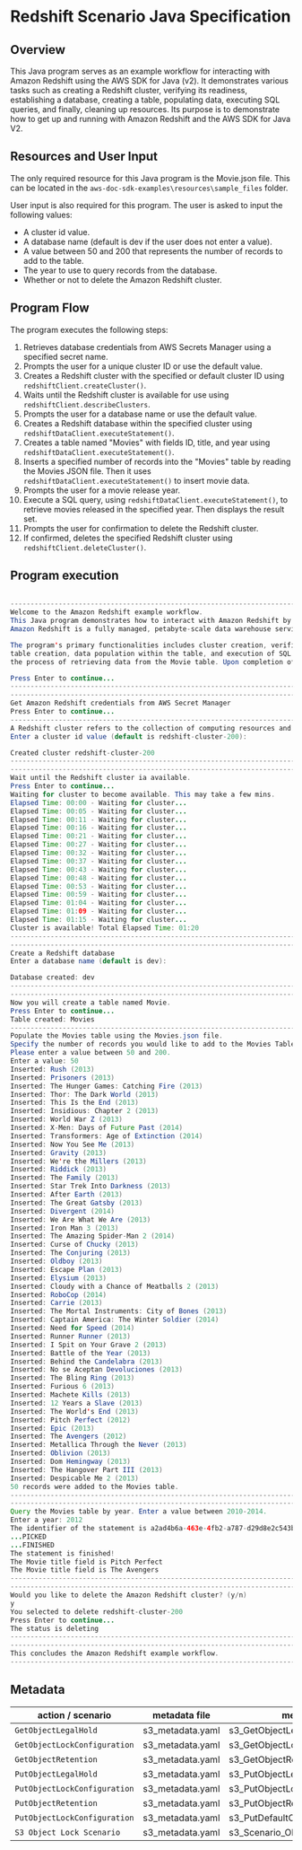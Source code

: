 # Redshift Scenario Java Specification

## Overview
This Java program serves as an example workflow for interacting with Amazon Redshift using the AWS SDK for Java (v2). It demonstrates various tasks such as creating a Redshift cluster, verifying its readiness, establishing a database, creating a table, populating data, executing SQL queries, and finally, cleaning up resources. Its purpose is to demonstrate how to get up and running with Amazon Redshift and the AWS SDK for Java V2.

## Resources and User Input
The only required resource for this Java program is the Movie.json file. This can be located in the `aws-doc-sdk-examples\resources\sample_files` folder.

User input is also required for this program. The user is asked to input the following values:
- A cluster id value.
- A database name (default is dev if the user does not enter a value).
- A value between 50 and 200 that represents the number of records to add to the table.
- The year to use to query records from the database.
- Whether or not to delete the Amazon Redshift cluster.

## Program Flow
The program executes the following steps:
1. Retrieves database credentials from AWS Secrets Manager using a specified secret name.
2. Prompts the user for a unique cluster ID or use the default value.
3. Creates a Redshift cluster with the specified or default cluster ID using `redshiftClient.createCluster()`.
4. Waits until the Redshift cluster is available for use using `redshiftClient.describeClusters`.
5. Prompts the user for a database name or use the default value.
6. Creates a Redshift database within the specified cluster using `redshiftDataClient.executeStatement()`.
7. Creates a table named "Movies" with fields ID, title, and year using `redshiftDataClient.executeStatement()`.
8. Inserts a specified number of records into the "Movies" table by reading the Movies JSON file. Then it uses `redshiftDataClient.executeStatement()` to insert movie data.
9. Prompts the user for a movie release year.
10. Execute a SQL query, using `redshiftDataClient.executeStatement()`, to retrieve movies released in the specified year. Then displays the result set.
11. Prompts the user for confirmation to delete the Redshift cluster.
12. If confirmed, deletes the specified Redshift cluster using `redshiftClient.deleteCluster()`.

## Program execution
``` java

--------------------------------------------------------------------------------
Welcome to the Amazon Redshift example workflow.
This Java program demonstrates how to interact with Amazon Redshift by using the AWS SDK for Java (v2).
Amazon Redshift is a fully managed, petabyte-scale data warehouse service hosted in the cloud.

The program's primary functionalities includes cluster creation, verification of cluster readiness, database establishment,
table creation, data population within the table, and execution of SQL statements. Furthermore, it demonstrates
the process of retrieving data from the Movie table. Upon completion of the program, all AWS resources are cleaned up.

Press Enter to continue...
--------------------------------------------------------------------------------
--------------------------------------------------------------------------------
Get Amazon Redshift credentials from AWS Secret Manager
Press Enter to continue...
--------------------------------------------------------------------------------
A Redshift cluster refers to the collection of computing resources and storage that work together to process and analyze large volumes of data.
Enter a cluster id value (default is redshift-cluster-200): 

Created cluster redshift-cluster-200
--------------------------------------------------------------------------------
--------------------------------------------------------------------------------
Wait until the Redshift cluster ia available.
Press Enter to continue...
Waiting for cluster to become available. This may take a few mins.
Elapsed Time: 00:00 - Waiting for cluster... 
Elapsed Time: 00:05 - Waiting for cluster... 
Elapsed Time: 00:11 - Waiting for cluster... 
Elapsed Time: 00:16 - Waiting for cluster... 
Elapsed Time: 00:21 - Waiting for cluster... 
Elapsed Time: 00:27 - Waiting for cluster... 
Elapsed Time: 00:32 - Waiting for cluster... 
Elapsed Time: 00:37 - Waiting for cluster... 
Elapsed Time: 00:43 - Waiting for cluster... 
Elapsed Time: 00:48 - Waiting for cluster... 
Elapsed Time: 00:53 - Waiting for cluster... 
Elapsed Time: 00:59 - Waiting for cluster... 
Elapsed Time: 01:04 - Waiting for cluster... 
Elapsed Time: 01:09 - Waiting for cluster... 
Elapsed Time: 01:15 - Waiting for cluster... 
Cluster is available! Total Elapsed Time: 01:20
--------------------------------------------------------------------------------
--------------------------------------------------------------------------------
Create a Redshift database
Enter a database name (default is dev): 

Database created: dev
--------------------------------------------------------------------------------
--------------------------------------------------------------------------------
Now you will create a table named Movie.
Press Enter to continue...
Table created: Movies
--------------------------------------------------------------------------------
Populate the Movies table using the Movies.json file.
Specify the number of records you would like to add to the Movies Table.
Please enter a value between 50 and 200.
Enter a value: 50
Inserted: Rush (2013)
Inserted: Prisoners (2013)
Inserted: The Hunger Games: Catching Fire (2013)
Inserted: Thor: The Dark World (2013)
Inserted: This Is the End (2013)
Inserted: Insidious: Chapter 2 (2013)
Inserted: World War Z (2013)
Inserted: X-Men: Days of Future Past (2014)
Inserted: Transformers: Age of Extinction (2014)
Inserted: Now You See Me (2013)
Inserted: Gravity (2013)
Inserted: We're the Millers (2013)
Inserted: Riddick (2013)
Inserted: The Family (2013)
Inserted: Star Trek Into Darkness (2013)
Inserted: After Earth (2013)
Inserted: The Great Gatsby (2013)
Inserted: Divergent (2014)
Inserted: We Are What We Are (2013)
Inserted: Iron Man 3 (2013)
Inserted: The Amazing Spider-Man 2 (2014)
Inserted: Curse of Chucky (2013)
Inserted: The Conjuring (2013)
Inserted: Oldboy (2013)
Inserted: Escape Plan (2013)
Inserted: Elysium (2013)
Inserted: Cloudy with a Chance of Meatballs 2 (2013)
Inserted: RoboCop (2014)
Inserted: Carrie (2013)
Inserted: The Mortal Instruments: City of Bones (2013)
Inserted: Captain America: The Winter Soldier (2014)
Inserted: Need for Speed (2014)
Inserted: Runner Runner (2013)
Inserted: I Spit on Your Grave 2 (2013)
Inserted: Battle of the Year (2013)
Inserted: Behind the Candelabra (2013)
Inserted: No se Aceptan Devoluciones (2013)
Inserted: The Bling Ring (2013)
Inserted: Furious 6 (2013)
Inserted: Machete Kills (2013)
Inserted: 12 Years a Slave (2013)
Inserted: The World's End (2013)
Inserted: Pitch Perfect (2012)
Inserted: Epic (2013)
Inserted: The Avengers (2012)
Inserted: Metallica Through the Never (2013)
Inserted: Oblivion (2013)
Inserted: Dom Hemingway (2013)
Inserted: The Hangover Part III (2013)
Inserted: Despicable Me 2 (2013)
50 records were added to the Movies table. 
--------------------------------------------------------------------------------
--------------------------------------------------------------------------------
Query the Movies table by year. Enter a value between 2010-2014.
Enter a year: 2012
The identifier of the statement is a2ad4b6a-463e-4fb2-a787-d29d8e2c543b
...PICKED
...FINISHED
The statement is finished!
The Movie title field is Pitch Perfect
The Movie title field is The Avengers
--------------------------------------------------------------------------------
--------------------------------------------------------------------------------
Would you like to delete the Amazon Redshift cluster? (y/n)
y
You selected to delete redshift-cluster-200
Press Enter to continue...
The status is deleting
--------------------------------------------------------------------------------
--------------------------------------------------------------------------------
This concludes the Amazon Redshift example workflow.
--------------------------------------------------------------------------------
```

## Metadata


| action / scenario            | metadata file    | metadata key                      |
|------------------------------|------------------| --------------------------------- |
| `GetObjectLegalHold`         | s3_metadata.yaml | s3_GetObjectLegalHoldConfiguration   |
| `GetObjectLockConfiguration` | s3_metadata.yaml | s3_GetObjectLockConfiguration   |
| `GetObjectRetention`         | s3_metadata.yaml | s3_GetObjectRetention   |
| `PutObjectLegalHold`         | s3_metadata.yaml | s3_PutObjectLegalHold   |
| `PutObjectLockConfiguration` | s3_metadata.yaml | s3_PutObjectLockConfiguration   |
| `PutObjectRetention`         | s3_metadata.yaml | s3_PutObjectRetention   |
| `PutObjectLockConfiguration` | s3_metadata.yaml | s3_PutDefaultObjectLockConfiguration  |
| `S3 Object Lock Scenario`    | s3_metadata.yaml | s3_Scenario_ObjectLock   |
